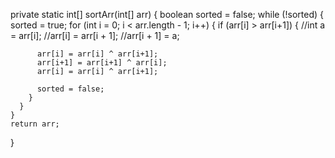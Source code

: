 private static int[] sortArr(int[] arr) {
    boolean sorted = false;
    while (!sorted) {
      sorted = true;
      for (int i = 0; i < arr.length - 1; i++) {
        if (arr[i] > arr[i+1]) {
          //int a = arr[i];
          //arr[i] = arr[i + 1];
          //arr[i + 1] = a;
          
          arr[i] = arr[i] ^ arr[i+1];
          arr[i+1] = arr[i+1] ^ arr[i];
          arr[i] = arr[i] ^ arr[i+1];
         
          sorted = false;
        }
      }
    }
    return arr;
  }
